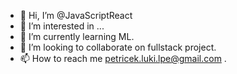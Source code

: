 - 👋 Hi, I’m @JavaScriptReact
- 👀 I’m interested in ...
- 🌱 I’m currently learning ML.
- 💞️ I’m looking to collaborate on fullstack project.
- 📫 How to reach me petricek.luki.lpe@gmail.com .

<!---
JavaScriptReact/JavaScriptReact is a ✨ special ✨ repository because its `README.md` (this file) appears on your GitHub profile.
You can click the Preview link to take a look at your changes.
--->
